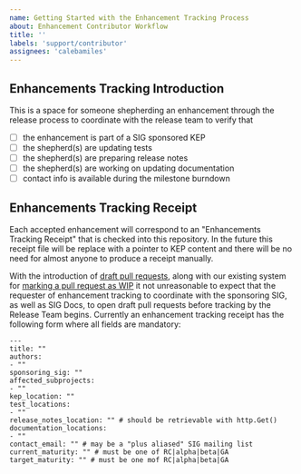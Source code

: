 ```yaml
---
name: Getting Started with the Enhancement Tracking Process
about: Enhancement Contributor Workflow 
title: ''
labels: 'support/contributor'
assignees: 'calebamiles'
---
```


## Enhancements Tracking Introduction

This is a space for someone shepherding an enhancement through the release process
to coordinate with the release team to verify that

- [ ] the enhancement is part of a SIG sponsored KEP
- [ ] the shepherd(s) are updating tests
- [ ] the shepherd(s) are preparing release notes
- [ ] the shepherd(s) are working on updating documentation
- [ ] contact info is available during the milestone burndown

## Enhancements Tracking Receipt

Each accepted enhancement will correspond to an "Enhancements Tracking Receipt"
that is checked into this repository. In the future this receipt file will be
replace with a pointer to KEP content and there will be no need for almost anyone
to produce a receipt manually.


With the introduction of [draft pull requests][], along with our existing system for
[marking a pull request as WIP][] it not unreasonable to expect that the requester
of enhancement tracking to coordinate with the sponsoring SIG, as well as SIG Docs,
to open draft pull requests before tracking by the Release Team begins. Currently an
enhancement tracking receipt has the following form where all fields are mandatory:


```
---
title: ""
authors:
- ""
sponsoring_sig: ""
affected_subprojects:
- ""
kep_location: ""
test_locations:
- ""
release_notes_location: "" # should be retrievable with http.Get()
documentation_locations:
- ""
contact_email: "" # may be a "plus aliased" SIG mailing list
current_maturity: "" # must be one of RC|alpha|beta|GA
target_maturity: "" # must be one mof RC|alpha|beta|GA
```

[draft pull requests]: https://github.blog/2019-02-14-introducing-draft-pull-requests/
[marking a pull request as WIP]: https://prow.k8s.io/plugins


